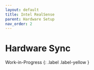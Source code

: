 ```yaml
---
layout: default
title: Intel RealSense
parent: Hardware Setup
nav_order: 2
---
```


# Hardware Sync
Work-in-Progress
{: .label .label-yellow }

<!--

## Intel RealSense D415 Setup
Intel RealSense devices offer the option to externally trigger multiple devices (which serve as **Slave** devices) via the signal of another device (that serves as the **Master** device). This done by using the GPIO port placed on top of the device.

![](https://raw.githubusercontent.com/VCL3D/VolumetricCapture/master/doc/gpio.png)

In order to use this option you will have to assemble a set of cables that enable the **Master** device to send trigger signals to the **Slave** devices. Here is the list of materials for a cable that connects **one** master device with **one** slave:

* 2 x [Connector Housing](http://export.farnell.com/jst-japan-solderless-terminals/shr-09v-s-b/connector-housing-9way/dp/1679115).

* If you only want to use the GPIO port for external syncing between the system's devices then you need only two cables. However, if you want to use any features that may become available by Intel (and make use of other pins of the GPIO port) in the future, then you will need 9 cables for each device-to-device connection. We recommend a good shielded 9-core ribbon cable like [this](http://export.farnell.com/3m/3659-9/ribbon-cable-rnd-flat-9way-30/dp/297057?st=3659-9%20RIBBON%20CABLE).

* Additionally, you will have to get 4 (or 18) x [connector contacts](http://export.farnell.com/jst-japan-solderless-terminals/ssh-003t-p0-2/crimp-terminal-sh-series/dp/1679142).

* If you cannot assemble your own cables, there is a chance to find and purchase ready-made cables but with not many options regarding length.

* You can find further instructions about assembling the hardware sync cables in the corresponding [Intel's white paper](https://realsense.intel.com/wp-content/uploads/sites/63/Multiple_Camera_WhitePaper_rev10.pdf). 

# IntelRealSense D415 Hardware Synchronization Cables
Here you can find information about the parts needed to assemble the synchronization cables for the Intel RealSense sensors, and instructions on how to assemble them.

### Parts List

* 3-core shielded cable - 30m (meters). [Recommendation](https://export.farnell.com/belden/76103ws-008100/shld-flex-cable-3cond-26awg-100ft/dp/2800260)
* 4 x [JST SH Connectors](https://export.farnell.com/jst-japan-solderless-terminals/shr-09v-s-b/connector-housing-9way/dp/1679115?st=JST%20SH)
* 12 x [JST SH Crimp pins](https://export.farnell.com/jst-japan-solderless-terminals/ssh-003t-p0-2/contact-socket-32-28awg-crimp/dp/2479942?st=JST%20SH) (You should get a lot more (like 100), because they are really small and break easily if you are not really careful when assembling the connectors - plus they are really cheap -)
* 4 x 20K Resistors and 22nF Capacitors (Again, you should get a lot more; it is easy to make mistakes)
* 1 x [PA-09 Crimping Tool](https://www.amazon.com/Engineer-PA-09-Micro-Connector-Crimpers/dp/B002AVVO7K)

### Instructions

Firstly the pins that need to be connected are pins 1, 5, and 9. 

Pin #1 is the ground pin.

Pin #5 is the synchronization signal pin

Pin #9 is the General Purpose Input/Output (GPIO) pin

* The schematic for the RC-filters is described in Intel's [white paper](https://realsense.intel.com/wp-content/uploads/sites/63/Intel_RealSense_Multi-camera_Webinar.pdf). 

*In order to avoid ESD events (electro-static discharge events)* a simple passive low-pass RC filter is needed.

A simple breadboard illustration is presented bellow:

![](https://github.com/VCL3D/VolumetricCapture/raw/master/assets/images/bread.png)

Cable length between each sensor should be about 5m long.

![](https://github.com/VCL3D/VolumetricCapture/raw/master/assets/images/cables2.png)

### Assembly Video (on Youtube)

[Assembly Video](https://youtu.be/E3PzERRZgHU)

-->